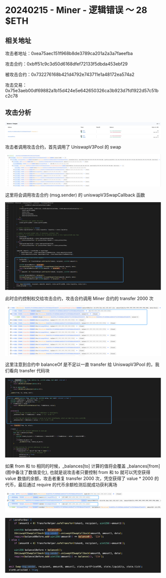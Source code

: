 # 20240215 - Miner - 逻辑错误 ～ 28 $ETH

## 相关地址

攻击者地址：0xea75aec151f968b8de3789ca201a2a3a7faeefba

攻击合约：0xbff51c9c3d50d6168dfef72133f5dbda453ebf29

被攻击合约：0x732276168b421d4792e743711e1a48172ea574a2

攻击交易：0x75e3aeb00df69882a1b15d424e5e642650326ca3b923d7fd1922d57c51bc2c78

## 攻击分析

![image.png](../../img/1707928093957-dee55996-94cb-4a80-a068-ee897cb5005f-20240715170345641.png)

攻击者调用攻击合约，首先调用了 UniswapV3Pool 的 swap

![img](../../img/1707928111362-4c4e1e5d-d49b-47e1-9262-d3ff207e9897.png)

这里将会调用攻击合约 (msg.sender) 的 uniswapV3SwapCallback 函数

![img](../../img/1707928158028-78f9fcbc-08cd-4145-88d7-bd71c3d388d0.png)

此时合约控制权交给攻击合约，攻击合约调用 Miner 合约的 transfer 2000 次

![img](../../img/1707928372389-fe95a479-111e-47ac-9e34-1d7c16fec060.png)

这里注意到合约中 balanceOf 是不足以一直 transfer 给 UniswapV3Pool 的，我们看向 transfer 代码块

![img](../../img/1707928491074-6a6fc77d-9dfc-4969-95d5-feac471517b1.png)

如果 from 和 to 相同的时候，_balances[to] 计算的值将会覆盖 _balances[from] (图中备注了数值变化), 也就是说攻击者只要控制 from 和 to 就可以凭空获得 value 数值的余额，攻击者重复 transfer 2000 次，凭空获得了 value * 2000 的代币，最后通过 require 的代币余额检测后就成功获利离场

![img](../../img/1707929009180-a20646c7-5214-4db6-b602-2c40e469ef37.png)

![img](../../img/1707928693781-b6bd4f09-25a5-460e-bc0e-cf3f1a5219c5.png)